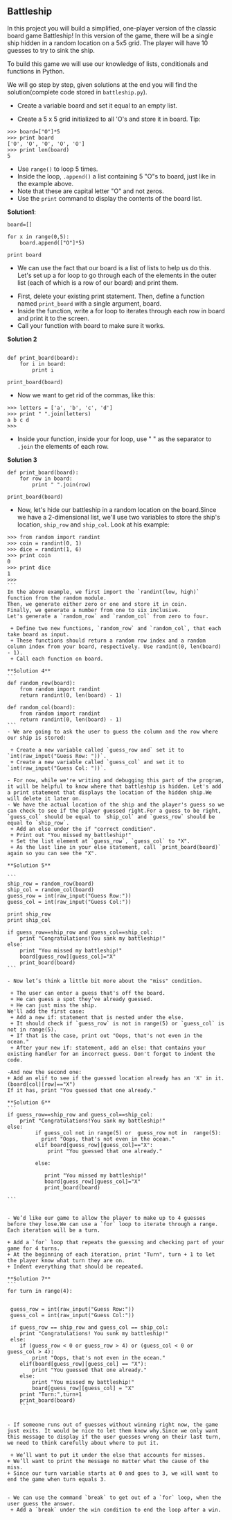 ## Battleship

In this project you will build a simplified, one-player version of the classic board game Battleship! In this version of the game, there will be a single ship hidden in a random location on a 5x5 grid. The player will have 10 guesses to try to sink the ship.

To build this game we will use our knowledge of lists, conditionals and functions in Python.

We will go step by step, given solutions  at the end you will find the solution(complete code stored in `battleship.py`).

- Create a variable board and set it equal to an empty list.

- Create a 5 x 5 grid initialized to all 'O's and store it in board.
Tip:
```
>>> board=["O"]*5
>>> print board
['O', 'O', 'O', 'O', 'O']
>>> print len(board)
5
````

 + Use `range()` to loop 5 times.
 + Inside the loop, `.append()` a list containing 5 "O"s to board, just like in the example above.
 + Note that these are capital letter "O" and not zeros.
 + Use the `print` command to display the contents of the board list.

**Solution1**:
```
board=[]

for x in range(0,5):
    board.append(["O"]*5)

print board

```
- We can use the fact that our board is a list of lists to help us do this. Let's set up a for loop to go through each of the elements in the outer list (each of which is a row of our board) and print them.
 + First, delete your existing print statement.
Then, define a function named `print_board` with a single argument, board.
+ Inside the function, write a for loop to iterates through each row in board and print it to the screen.
+ Call your function with board to make sure it works.

**Solution 2**
```

def print_board(board):
    for i in board:
        print i

print_board(board)
```
- Now we want to get rid of the commas, like this:
```
>>> letters = ['a', 'b', 'c', 'd']
>>> print " ".join(letters)
a b c d
>>>
```
 + Inside your function, inside your for loop, use " " as the separator to `.join` the elements of each row.

**Solution 3**
```
def print_board(board):
    for row in board:
        print " ".join(row)

print_board(board)
```
- Now, let's hide our battleship in a random location on the board.Since we have a 2-dimensional list, we'll use two variables to store the ship's location, `ship_row` and `ship_col`.
Look at his example:
````
>>> from random import randint
>>> coin = randint(0, 1)
>>> dice = randint(1, 6)
>>> print coin
0
>>> print dice
1
>>>
```
In the above example, we first import the `randint(low, high)` function from the random module.
Then, we generate either zero or one and store it in coin.
Finally, we generate a number from one to six inclusive.
Let's generate a `random_row` and `random_col` from zero to four.

 + Define two new functions, `random_row` and `random_col`, that each take board as input.
 + These functions should return a random row index and a random column index from your board, respectively. Use randint(0, len(board) - 1).
 + Call each function on board.

**Solution 4**
```
def random_row(board):
    from random import randint
    return randint(0, len(board) - 1)

def random_col(board):
    from random import randint
    return randint(0, len(board) - 1)
```
- We are going to ask the user to guess the column and the row where our ship is stored:

 + Create a new variable called `guess_row and` set it to `int(raw_input("Guess Row: "))`.
 + Create a new variable called `guess_col` and set it to `int(raw_input("Guess Col: "))`.

- For now, while we're writing and debugging this part of the program, it will be helpful to know where that battleship is hidden. Let's add a print statement that displays the location of the hidden ship.We will delete it later on.
- We have the actual location of the ship and the player's guess so we can check to see if the player guessed right.For a guess to be right, `guess_col` should be equal to `ship_col` and `guess_row` should be equal to `ship_row`.
 + Add an else under the if "correct condition".
 + Print out "You missed my battleship!"
 + Set the list element at `guess_row`, `guess_col` to "X".
 + As the last line in your else statement, call `print_board(board)` again so you can see the "X".

**Solution 5**

```
ship_row = random_row(board)
ship_col = random_col(board)
guess_row = int(raw_input("Guess Row:"))
guess_col = int(raw_input("Guess Col:"))

print ship_row
print ship_col

if guess_row==ship_row and guess_col==ship_col:
    print "Congratulations!You sank my battleship!"
else:
    print "You missed my battleship!"
    board[guess_row][guess_col]="X"
    print_board(board)
```

- Now let’s think a little bit more about the "miss" condition.

 + The user can enter a guess that's off the board.
 + He can guess a spot they’ve already guessed.
 + He can just miss the ship.
We'll add the first case:
 + Add a new if: statement that is nested under the else.
 + It should check if `guess_row` is not in range(5) or `guess_col` is not in range(5).
 + If that is the case, print out "Oops, that's not even in the ocean."
 + After your new if: statement, add an else: that contains your existing handler for an incorrect guess. Don't forget to indent the code.

-And now the second one:
+ Add an elif to see if the guessed location already has an 'X' in it.(board[col][row]=="X")
If it has, print "You guessed that one already."

**Solution 6**
```
if guess_row==ship_row and guess_col==ship_col:
    print "Congratulations!You sank my battleship!"
else:
         if guess_col not in range(5) or  guess_row not in  range(5):
           print "Oops, that's not even in the ocean."
         elif board[guess_row][guess_col]=="X":
             print "You guessed that one already."

         else:

            print "You missed my battleship!"
            board[guess_row][guess_col]="X"
            print_board(board)

```


- We’d like our game to allow the player to make up to 4 guesses before they lose.We can use a `for` loop to iterate through a range. Each iteration will be a turn.

+ Add a `for` loop that repeats the guessing and checking part of your game for 4 turns.
+ At the beginning of each iteration, print "Turn", turn + 1 to let the player know what turn they are on.
+ Indent everything that should be repeated.

**Solution 7**
```
for turn in range(4):


 guess_row = int(raw_input("Guess Row:"))
 guess_col = int(raw_input("Guess Col:"))

 if guess_row == ship_row and guess_col == ship_col:
    print "Congratulations! You sunk my battleship!"
 else:
    if (guess_row < 0 or guess_row > 4) or (guess_col < 0 or  guess_col > 4):
        print "Oops, that's not even in the ocean."
    elif(board[guess_row][guess_col] == "X"):
        print "You guessed that one already."
    else:
        print "You missed my battleship!"
        board[guess_row][guess_col] = "X"
    print "Turn:",turn+1
    print_board(board)
    ```


- If someone runs out of guesses without winning right now, the game just exits. It would be nice to let them know why.Since we only want this message to display if the user guesses wrong on their last turn, we need to think carefully about where to put it.

 + We’ll want to put it under the else that accounts for misses.
+ We’ll want to print the message no matter what the cause of the miss.
+ Since our turn variable starts at 0 and goes to 3, we will want to end the game when turn equals 3.


- We can use the command `break` to get out of a `for` loop, when the user guess the answer.
 + Add a `break` under the win condition to end the loop after a win.







